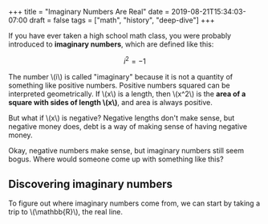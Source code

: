 +++
title = "Imaginary Numbers Are Real"
date = 2019-08-21T15:34:03-07:00
draft = false
tags = ["math", "history", "deep-dive"]
+++
<script src="/js/math-canvas.js"></script>

If you have ever taken a high school math class, you were probably introduced to **imaginary numbers**, which are defined like this:

$$ i^2 = -1 $$

The number \\(i\\) is called "imaginary" because it is not a quantity of something like positive numbers. Positive numbers
squared can be interpreted geometrically. If \\(x\\) is a length,
then \\(x^2\\) is the **area of a square with sides of length \\(x\\)**,
and area is always positive.


But what if \\(x\\) is negative? Negative lengths don't make sense, but negative money does, debt is a way of making sense of
having negative money.

Okay, negative numbers make sense, but imaginary numbers still seem bogus. Where would someone come up with something like this?

## Discovering imaginary numbers

To figure out where imaginary numbers come from, we can start by taking a trip to \\(\mathbb{R}\\), the real line.

<canvas class="plot-1d" data-min="-3" data-max="3" data-points="{x: 4, color: 'red'}"></canvas>

<span id="x0"></span>